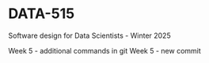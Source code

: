 # DATA-515

Software design for Data Scientists - Winter 2025

Week 5 - additional commands in git
Week 5 - new commit
